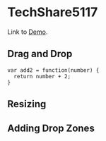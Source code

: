 # TechShare5117
Link to [Demo](https://youtube.com/).
## Drag and Drop
```
var add2 = function(number) {
  return number + 2;
}
```
## Resizing
## Adding Drop Zones

